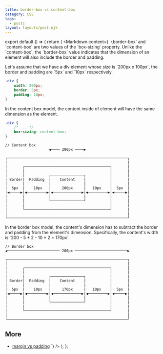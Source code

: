 ```yaml
---
title: border-box vs content-box
category: CSS
tags:
  - posts
layout: layouts/post.njk
---
```


export default () => {
    return (
<Markdown
    content={`
\`border-box\` and \`content-box\` are two values of the \`box-sizing\` property.
Unlike the \`content-box\`, the \`border-box\` value indicates that the dimension of an element will also include the border and padding.

Let's assume that we have a div element whose size is \`200px x 100px\`, the border and padding are \`5px\` and \`10px\` respectively.  

~~~ css
.div {
    width: 200px;
    border: 5px;
    padding: 10px;
}
~~~

In the content box model, the content inside of element will have the same dimension as the element.

~~~ css
.div {
    /* ... */
    box-sizing: content-box;
}
~~~

~~~
// Content box               
                    ◀︎──── 200px ────▶︎

┌───────────────────────────────────────────────────────┐
|                                                       |
|       ┌───────────────────────────────────────┐       |
|       |                                       |       |
|       |           ┌───────────────┐           |       |
| Border|  Padding  |    Content    |           |       |
|       |           |               |           |       |
|  5px  |    10px   |     200px     |   10px    |  5px  |
|◀︎─────▶︎|◀︎─────────▶︎|◀︎─────────────▶︎|◀︎─────────▶︎|◀︎─────▶︎|
|       |           |               |           |       |
|       |           └───────────────┘           |       |
|       |                                       |       |
|       └───────────────────────────────────────┘       |
|                                                       | 
└───────────────────────────────────────────────────────┘
~~~

In the border box model, the content's dimension has to subtract the border and padding from the element's dimension.
Specifically, the content's width is \`200 - 5 * 2 - 10 * 2 = 170px\`.

~~~
// Border box
◀︎──────────────────────── 200px ────────────────────────▶︎

┌───────────────────────────────────────────────────────┐
|                                                       |
|       ┌───────────────────────────────────────┐       |
|       |                                       |       |
|       |           ┌───────────────┐           |       |
| Border|  Padding  |    Content    |           |       |
|       |           |               |           |       |
|  5px  |    10px   |     170px     |   10px    |  5px  |
|◀︎─────▶︎|◀︎─────────▶︎|◀︎─────────────▶︎|◀︎─────────▶︎|◀︎─────▶︎|
|       |           |               |           |       |
|       |           └───────────────┘           |       |
|       |                                       |       |
|       └───────────────────────────────────────┘       |
|                                                       | 
└───────────────────────────────────────────────────────┘
~~~

## More

* [margin vs padding](/margin-vs-padding)
`}
/>
    );
};
